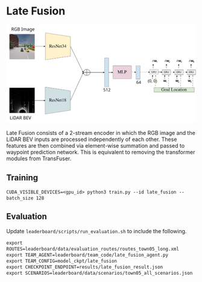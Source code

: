 # Late Fusion

<p align="center"> <img src="assets/model.svg" width="600"> </p>

Late Fusion consists of a 2-stream encoder in which the RGB image and the LiDAR BEV inputs are processed independently of each other. These features are then combined via element-wise summation and passed to waypoint prediction network. This is equivalent to removing the transformer modules from TransFuser.

## Training
```Shell
CUDA_VISIBLE_DEVICES=<gpu_id> python3 train.py --id late_fusion --batch_size 128
```

## Evaluation
Update ```leaderboard/scripts/run_evaluation.sh``` to include the following.
```
export ROUTES=leaderboard/data/evaluation_routes/routes_town05_long.xml
export TEAM_AGENT=leaderboard/team_code/late_fusion_agent.py
export TEAM_CONFIG=model_ckpt/late_fusion
export CHECKPOINT_ENDPOINT=results/late_fusion_result.json
export SCENARIOS=leaderboard/data/scenarios/town05_all_scenarios.json
